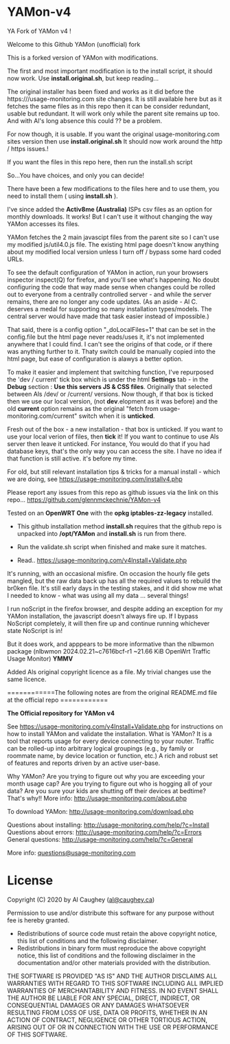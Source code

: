 # YAMon-v4
YA Fork of YAMon v4 !

Welcome to this Github YAMon (unofficial) fork

This is a forked version of YAMon with modifications.

The first and most important modification is to the install script, it should now work.
Use __install.original.sh__, but keep reading...

The original installer has been fixed and works as it did before the https:///usage-monitoring.com site changes. It is still available here but as it fetches the same files as in this repo then it can be consider redundant, usable but redundant. It will work only while the parent site remains up too. And with Al's long absence this could ?? be a problem.

For now though, it is usable. If you want the original usage-monitoring.com sites version then use  __install.original.sh__  It should now work around the http / https issues.!

If you want the files in this repo here, then run the install.sh script

So...You have choices, and only you can decide!

There have been a few modifications to the files here and to use them, you need to install them ( using __install.sh__ ).

I've since added the __Activ8me (Australia)__ ISPs csv files as an option for monthly downloads. It works! But I can't use it without changing the way YAMon accesses its files.

YAMon fetches the 2 main javascipt files from the parent site so I can't use my modified js/util4.0.js file. The existing html page doesn't know anything about my modified local version unless I turn off / bypass some hard coded URLs.

To see the default configuration of YAMon in action, run your browsers inspector inspect(Q) for firefox,  and you'll see what's happening. No doubt configuring the code that way made sense when changes could be rolled out to everyone from a centrally controlled server - and while the server remains, there are no longer any code updates.  (As an aside - Al C. deserves a medal for supporting so many installation types/models. The central server would have made that task easier instead of impossible.)

That said, there is a config option "_doLocalFiles=1" that can be set in the config.file but the html page never reads/uses it, it's not implemented anywhere that I could find. I can't see the origins of that code, or if there was anything further to it. Thaty switch could be manually copied into the html page, but ease of configuration is alawys a better option.

To make it easier and implement that switching function, I've repurposed the 'dev / current' tick box which is under the html __Settings__ tab - in the __Debug__ section :  __Use this servers JS & CSS files__. Originally that selected between Als /dev/ or /current/ versions. Now though, if that box is ticked then we use our local version, (not __dev__.elopment as it was before) and the old __current__ option remains as the original "fetch from usage-monitoring.com/current" switch when it is __unticked__.

Fresh out of the box - a new installation -  that box is unticked. If you want to use your local verion of files, then __tick__ it! If you want to continue to use Als server then leave it unticked. For instance, You would do that if you had database keys, that's the only way you can access the site. I have no idea if that function is still active. it's before my time. 


For old, but still relevant installation tips & tricks for a manual install - which we are doing, see 
       https://usage-monitoring.com/installv4.php

 Please report any issues from this repo as github issues via the link on this repo...
     https://github.com/glennmckechnie/YAMon-v4

Tested on an __OpenWRT One__ with the __opkg iptables-zz-legacy__ installed.

- This github installation method __install.sh__ requires that the github repo is unpacked into __/opt/YAMon__ and __install.sh__ is run from there.

- Run the validate.sh script when finished and make sure it matches.

- Read.. https://usage-monitoring.com/v4Install+Validate.php

It's running, with an occasional misfire. On occasion the hourly file gets mangled, but the raw data back up has all the required values to rebuild the br0ken file. It's still early days in the testing stakes, and it did show me what I needed to know - what was using all my data ... several things!

I run noScript in the firefox browser, and despite adding an exception for my YAMon installation, the javascript doesn't always fire up. If I bypass NoScript completely, it will then fire up and continue running whichever state NoScript is in!  

But it does work, and apppears to be more informative than the nlbwmon package  (nlbwmon 2024.02.21~c7616bcf-r1	~21.66 KiB	OpenWrt Traffic Usage Monitor)  __YMMV__

Added Als original copyright licence as a file. My trivial changes use the same licence.

============The following notes are from the original README.md file at the official repo ============

__The Official repository for YAMon v4__

See https://usage-monitoring.com/v4Install+Validate.php for instructions on how to install YAMon and validate the installation.
What is YAMon?
It is a tool that reports usage for every device connecting to your router. Traffic can be rolled-up into arbitrary logical groupings (e.g., by family or roommate name, by device location or function, etc.) A rich and robust set of features and reports driven by an active user-base.

Why YAMon?
Are you trying to figure out why you are exceeding your month usage cap?
Are you trying to figure out who is hogging all of your data?
Are you sure your kids are shutting off their devices at bedtime?
That's why!! More info: http://usage-monitoring.com/about.php

To download YAMon: http://usage-monitoring.com/download.php

Questions about installing: http://usage-monitoring.com/help/?c=Install
Questions about errors: http://usage-monitoring.com/help/?c=Errors
General questions: http://usage-monitoring.com/help/?c=General

More info: questions@usage-monitoring.com

# License

Copyright (C) 2020 by Al Caughey (al@caughey.ca)

Permission to use and/or distribute this software for any purpose without fee is hereby granted.

- Redistributions of source code must retain the above copyright notice, this list of conditions and the following disclaimer.
- Redistributions in binary form must reproduce the above copyright notice, this list of conditions and the following disclaimer in the documentation and/or other materials provided with the distribution.

THE SOFTWARE IS PROVIDED "AS IS" AND THE AUTHOR DISCLAIMS ALL WARRANTIES WITH REGARD TO THIS SOFTWARE INCLUDING ALL IMPLIED WARRANTIES OF MERCHANTABILITY AND FITNESS. IN NO EVENT SHALL THE AUTHOR BE LIABLE FOR ANY SPECIAL, DIRECT, INDIRECT, OR CONSEQUENTIAL DAMAGES OR ANY DAMAGES WHATSOEVER RESULTING FROM LOSS OF USE, DATA OR PROFITS, WHETHER IN AN ACTION OF CONTRACT, NEGLIGENCE OR OTHER TORTIOUS ACTION, ARISING OUT OF OR IN CONNECTION WITH THE USE OR PERFORMANCE OF THIS SOFTWARE.
